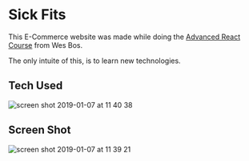 # Sick Fits



This E-Commerce website was made while doing the [Advanced React Course](https://advancedreact.com/) from Wes Bos.

The only intuite of this, is to learn new technologies.

## Tech Used
![screen shot 2019-01-07 at 11 40 38](https://user-images.githubusercontent.com/5286092/50771212-1b4ac480-1271-11e9-8d13-1b45c2dbce4e.png)

## Screen Shot
![screen shot 2019-01-07 at 11 39 21](https://user-images.githubusercontent.com/5286092/50771178-fd7d5f80-1270-11e9-89f1-2a4c398b8053.png)
